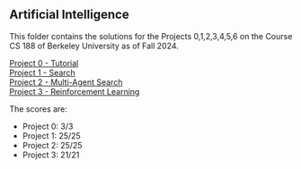 ## Artificial Intelligence

This folder contains the solutions for the Projects 0,1,2,3,4,5,6 on the Course CS 188 of Berkeley University as of Fall 2024.

[Project 0 - Tutorial](https://inst.eecs.berkeley.edu/~cs188/fa24/projects/proj0/)<br>
[Project 1 - Search](https://inst.eecs.berkeley.edu/~cs188/fa24/projects/proj1/)<br>
[Project 2 - Multi-Agent Search](https://inst.eecs.berkeley.edu/~cs188/fa24/projects/proj2/)<br>
[Project 3 - Reinforcement Learning](https://inst.eecs.berkeley.edu/~cs188/fa24/projects/proj3/)<br>

The scores are:
- Project 0: 3/3
- Project 1: 25/25
- Project 2: 25/25
- Project 3: 21/21
